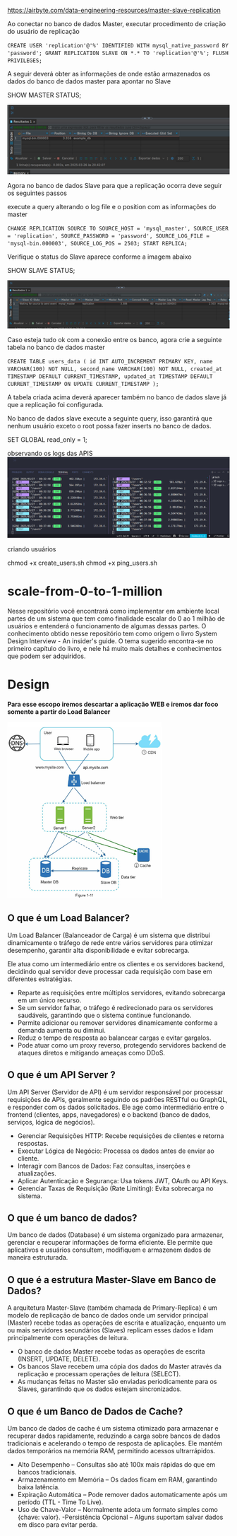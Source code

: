 https://airbyte.com/data-engineering-resources/master-slave-replication

Ao conectar no banco de dados Master, executar procedimento de criação do usuário de replicação

`CREATE USER 'replication'@'%' IDENTIFIED WITH mysql_native_password BY 'password';
GRANT REPLICATION SLAVE ON *.* TO 'replication'@'%';
FLUSH PRIVILEGES;`

A seguir deverá obter as informações de onde estão armazenados os dados do banco de dados master para apontar no Slave

SHOW MASTER STATUS;

![alt text](imgs/master_status.png)

Agora no banco de dados Slave para que a replicação ocorra deve seguir os seguintes passos

execute a query alterando o log file e o position com as informações do master

`CHANGE REPLICATION SOURCE TO
    SOURCE_HOST = 'mysql_master',
    SOURCE_USER = 'replication',
    SOURCE_PASSWORD = 'password',
    SOURCE_LOG_FILE = 'mysql-bin.000003',
    SOURCE_LOG_POS = 2503;
START REPLICA;
`

Verifique o status do Slave aparece conforme a imagem abaixo

SHOW SLAVE STATUS;

![alt text](imgs/slave_status.png)

Caso esteja tudo ok com a conexão entre os banco, agora crie a seguinte tabela no banco de dados master

`CREATE TABLE users_data (
    id INT AUTO_INCREMENT PRIMARY KEY,
    name VARCHAR(100) NOT NULL,
    second_name VARCHAR(100) NOT NULL,
    created_at TIMESTAMP DEFAULT CURRENT_TIMESTAMP,
    updated_at TIMESTAMP DEFAULT CURRENT_TIMESTAMP ON UPDATE CURRENT_TIMESTAMP
);
`

A tabela criada acima deverá aparecer também no banco de dados slave já que a replicação foi configurada.

No banco de dados slave execute a seguinte query, isso garantirá que nenhum usuário exceto o root possa fazer inserts no banco de dados.

SET GLOBAL read_only = 1;

observando os logs das APIS
![alt text](imgs/api_log.png)

criando usuários

chmod +x create_users.sh
chmod +x ping_users.sh

# scale-from-0-to-1-million

Nesse repositório você encontrará como implementar em ambiente local partes de um sistema que tem como finalidade escalar do 0 ao 1 milhão de usuários e entenderá o funcionamento de algumas dessas partes. O conhecimento obtido nesse repositório tem como origem o livro System Design Interview - An insider's guide. O tema sugerido encontra-se no primeiro capítulo do livro, e nele há muito mais detalhes e conhecimentos que podem ser adquiridos.

# Design

**Para esse escopo iremos descartar a aplicação WEB e iremos dar foco somente a partir do Load Balancer**

<img src="imgs/design.png" alt="Design" style="width:350px; height:400px">

## O que é um Load Balancer?

Um Load Balancer (Balanceador de Carga) é um sistema que distribui dinamicamente o tráfego de rede entre vários servidores para otimizar desempenho, garantir alta disponibilidade e evitar sobrecarga.

Ele atua como um intermediário entre os clientes e os servidores backend, decidindo qual servidor deve processar cada requisição com base em diferentes estratégias.

- Reparte as requisições entre múltiplos servidores, evitando sobrecarga em um único recurso.
- Se um servidor falhar, o tráfego é redirecionado para os servidores saudáveis, garantindo que o sistema continue funcionando.
- Permite adicionar ou remover servidores dinamicamente conforme a demanda aumenta ou diminui.
- Reduz o tempo de resposta ao balancear cargas e evitar gargalos.
- Pode atuar como um proxy reverso, protegendo servidores backend de ataques diretos e mitigando ameaças como DDoS.

## O que é um API Server ?

Um API Server (Servidor de API) é um servidor responsável por processar requisições de APIs, geralmente seguindo os padrões RESTful ou GraphQL, e responder com os dados solicitados. Ele age como intermediário entre o frontend (clientes, apps, navegadores) e o backend (banco de dados, serviços, lógica de negócios).

- Gerenciar Requisições HTTP: Recebe requisições de clientes e retorna respostas.
- Executar Lógica de Negócio: Processa os dados antes de enviar ao cliente.
- Interagir com Bancos de Dados: Faz consultas, inserções e atualizações.
- Aplicar Autenticação e Segurança: Usa tokens JWT, OAuth ou API Keys.
- Gerenciar Taxas de Requisição (Rate Limiting): Evita sobrecarga no sistema.

## O que é um banco de dados?

Um banco de dados (Database) é um sistema organizado para armazenar, gerenciar e recuperar informações de forma eficiente. Ele permite que aplicativos e usuários consultem, modifiquem e armazenem dados de maneira estruturada.

## O que é a estrutura Master-Slave em Banco de Dados?

A arquitetura Master-Slave (também chamada de Primary-Replica) é um modelo de replicação de banco de dados onde um servidor principal (Master) recebe todas as operações de escrita e atualização, enquanto um ou mais servidores secundários (Slaves) replicam esses dados e lidam principalmente com operações de leitura.

- O banco de dados Master recebe todas as operações de escrita (INSERT, UPDATE, DELETE).
- Os bancos Slave recebem uma cópia dos dados do Master através da replicação e processam operações de leitura (SELECT).
- As mudanças feitas no Master são enviadas periodicamente para os Slaves, garantindo que os dados estejam sincronizados.

## O que é um Banco de Dados de Cache?

Um banco de dados de cache é um sistema otimizado para armazenar e recuperar dados rapidamente, reduzindo a carga sobre bancos de dados tradicionais e acelerando o tempo de resposta de aplicações. Ele mantém dados temporários na memória RAM, permitindo acessos ultrarrápidos.

- Alto Desempenho – Consultas são até 100x mais rápidas do que em bancos tradicionais.
- Armazenamento em Memória – Os dados ficam em RAM, garantindo baixa latência.
- Expiração Automática – Pode remover dados automaticamente após um período (TTL - Time To Live).
- Uso de Chave-Valor – Normalmente adota um formato simples como {chave: valor}.
  -Persistência Opcional – Alguns suportam salvar dados em disco para evitar perda.
